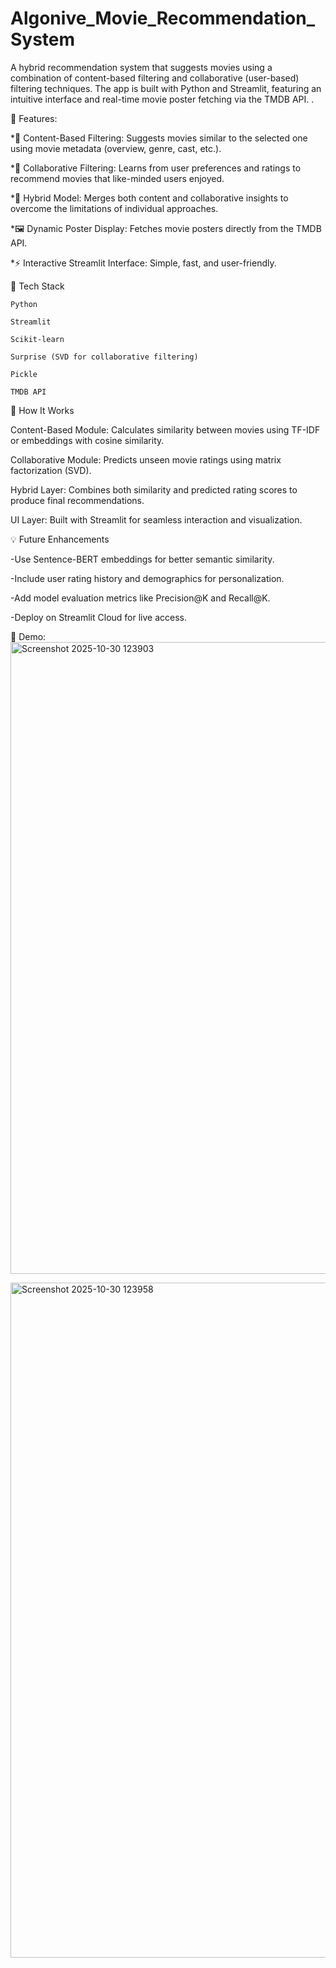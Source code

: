 # Algonive_Movie_Recommendation_System
A hybrid recommendation system that suggests movies using a combination of content-based filtering and collaborative (user-based) filtering techniques. The app is built with Python and Streamlit, featuring an intuitive interface and real-time movie poster fetching via the TMDB API.
.

🧠 Features:


  *🎯 Content-Based Filtering: Suggests movies similar to the selected one using movie metadata (overview, genre, cast, etc.).
  
  *👥 Collaborative Filtering: Learns from user preferences and ratings to recommend movies that like-minded users enjoyed.
  
  *🧩 Hybrid Model: Merges both content and collaborative insights to overcome the limitations of individual approaches.
  
  *🖼️ Dynamic Poster Display: Fetches movie posters directly from the TMDB API.
  
  *⚡ Interactive Streamlit Interface: Simple, fast, and user-friendly.

🧰 Tech Stack

    Python
    
    Streamlit
    
    Scikit-learn
    
    Surprise (SVD for collaborative filtering)
    
    Pickle
    
    TMDB API

🚀 How It Works

Content-Based Module: Calculates similarity between movies using TF-IDF or embeddings with cosine similarity.

Collaborative Module: Predicts unseen movie ratings using matrix factorization (SVD).

Hybrid Layer: Combines both similarity and predicted rating scores to produce final recommendations.

UI Layer: Built with Streamlit for seamless interaction and visualization.

💡 Future Enhancements

  -Use Sentence-BERT embeddings for better semantic similarity.
  
  -Include user rating history and demographics for personalization.
  
  -Add model evaluation metrics like Precision@K and Recall@K.
  
  -Deploy on Streamlit Cloud for live access.

📸 Demo:
<img width="1919" height="1011" alt="Screenshot 2025-10-30 123903" src="https://github.com/user-attachments/assets/69c3330b-967f-4a52-8cdf-e5cb2a1834fc" />

<img width="1920" height="1080" alt="Screenshot 2025-10-30 123958" src="https://github.com/user-attachments/assets/701af5aa-e6db-4fbc-9c48-b21a430731c8" />

